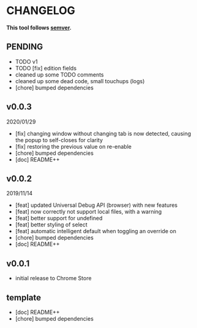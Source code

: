 # CHANGELOG
**This tool follows [semver](https://semver.org/).**

## PENDING
* TODO v1
* TODO [fix] edition fields
* cleaned up some TODO comments
* cleaned up some dead code, small touchups (logs)
* [chore] bumped dependencies

## v0.0.3
2020/01/29
* [fix] changing window without changing tab is now detected, causing the popup to self-closes for clarity
* [fix] restoring the previous value on re-enable
* [chore] bumped dependencies
* [doc] README++

## v0.0.2
2019/11/14
* [feat] updated Universal Debug API (browser) with new features
* [feat] now correctly not support local files, with a warning
* [feat] better support for undefined
* [feat] better styling of select
* [feat] automatic intelligent default when toggling an override on
* [chore] bumped dependencies
* [doc] README++

## v0.0.1
* initial release to Chrome Store

## template
* [doc] README++
* [chore] bumped dependencies
